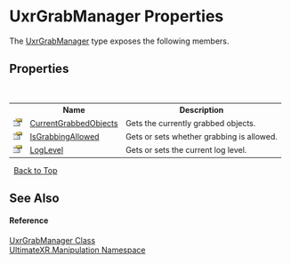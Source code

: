 # UxrGrabManager Properties
 

The <a href="T_UltimateXR_Manipulation_UxrGrabManager">UxrGrabManager</a> type exposes the following members.


## Properties
&nbsp;<table><tr><th></th><th>Name</th><th>Description</th></tr><tr><td>![Public property](media/pubproperty.gif "Public property")</td><td><a href="P_UltimateXR_Manipulation_UxrGrabManager_CurrentGrabbedObjects">CurrentGrabbedObjects</a></td><td>
Gets the currently grabbed objects.</td></tr><tr><td>![Public property](media/pubproperty.gif "Public property")</td><td><a href="P_UltimateXR_Manipulation_UxrGrabManager_IsGrabbingAllowed">IsGrabbingAllowed</a></td><td>
Gets or sets whether grabbing is allowed.</td></tr><tr><td>![Public property](media/pubproperty.gif "Public property")</td><td><a href="P_UltimateXR_Manipulation_UxrGrabManager_LogLevel">LogLevel</a></td><td>
Gets or sets the current log level.</td></tr></table>&nbsp;
<a href="#uxrgrabmanager-properties">Back to Top</a>

## See Also


#### Reference
<a href="T_UltimateXR_Manipulation_UxrGrabManager">UxrGrabManager Class</a><br /><a href="N_UltimateXR_Manipulation">UltimateXR.Manipulation Namespace</a><br />